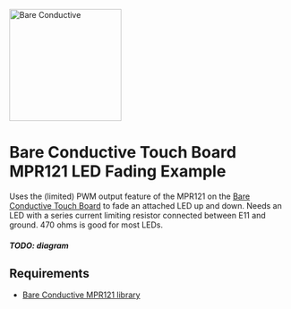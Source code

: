 <a href="http://www.bareconductive.com/"><img src="https://www.dropbox.com/s/5c4yatkrnqqbgrm/BareConductive.LOGO_553x221.jpg?dl=1" width="200px" alt="Bare Conductive" /></a>

# Bare Conductive Touch Board MPR121 LED Fading Example

Uses the (limited) PWM output feature of the MPR121 on the [Bare Conductive Touch Board](http://www.bareconductive.com/touch-board) to fade an attached LED up and down. Needs an LED with a series current limiting resistor connected between E11 and ground. 470 ohms is good for most LEDs.

##### TODO: diagram

## Requirements

* [Bare Conductive MPR121 library](../../)
